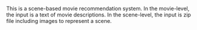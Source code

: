 This is a scene-based movie recommendation system. In the movie-level, the input is a text of movie descriptions. In the scene-level, the input is zip file including images to represent a scene.


